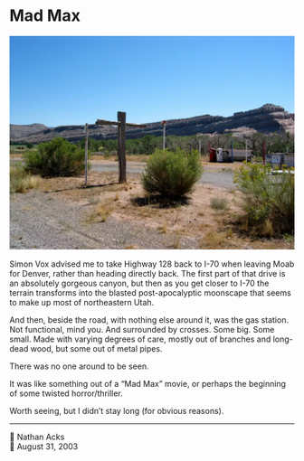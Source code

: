 # Mad Max

![A desolate turn-off just outside of Moab](assets/6056dd451052ae04821da6a15012e3b9.webp)

Simon Vox advised me to take Highway 128 back to I-70 when leaving Moab for Denver, rather than heading directly back. The first part of that drive is an absolutely gorgeous canyon, but then as you get closer to I-70 the terrain transforms into the blasted post-apocalyptic moonscape that seems to make up most of northeastern Utah.

And then, beside the road, with nothing else around it, was the gas station. Not functional, mind you. And surrounded by crosses. Some big. Some small. Made with varying degrees of care, mostly out of branches and long-dead wood, but some out of metal pipes.

There was no one around to be seen.

It was like something out of a “Mad Max” movie, or perhaps the beginning of some twisted horror/thriller.

Worth seeing, but I didn’t stay long (for obvious reasons).

- - - -

👤 Nathan Acks  
📅 August 31, 2003
